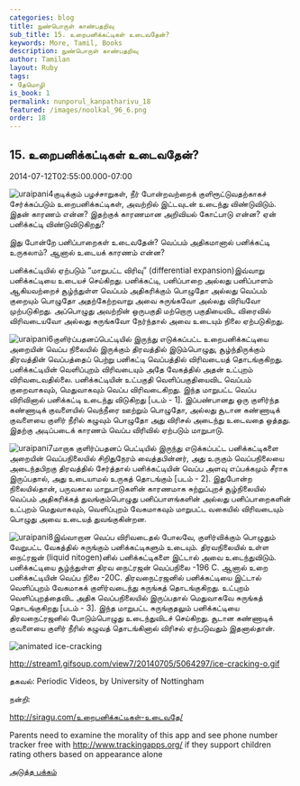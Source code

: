 ```yaml
---
categories: blog
title: நுண்பொருள் காண்பதறிவு
sub_title: 15. உறைபனிக்கட்டிகள் உடைவதேன்?
keywords: More, Tamil, Books
description: நுண்பொருள் காண்பதறிவு
author: Tamilan
layout: Ruby
tags:
- தேமொழி
is_book: 1
permalink: nunporul_kanpatharivu_18
featured: /images/noolkal_96_6.png
order: 18
---
```



## 15. உறைபனிக்கட்டிகள் உடைவதேன்?

2014-07-12T02:55:00.000-07:00

![uraipani4](http://siragu.com/wp-content/uploads/2014/07/uraipani4.jpg)குடிக்கும் பழச்சாறுகள், நீர் போன்றவற்றைக் குளிரூட்டுவதற்காகச் சேர்க்கப்படும் உறைபனிக்கட்டிகள், அவற்றில் இட்டவுடன் உடைந்து விண்டுவிடும். இதன் காரணம் என்ன? இதற்குக் காரணமான அறிவியல் கோட்பாடு என்ன? ஏன் பனிக்கட்டி விண்டுவிடுகிறது?

இது போன்றே பனிப்பாறைகள் உடைவதேன்? வெப்பம் அதிகமானால் பனிக்கட்டி உருகலாம்? ஆனால் உடையக் காரணம் என்ன?

பனிக்கட்டியில் ஏற்படும் “மாறுபட்ட விரிவு” (differential expansion)இவ்வாறு பனிக்கட்டியை உடையச் செய்கிறது. பனிக்கட்டி, பனிப்பாறை அல்லது பனிப்பாளம் ஆகியவற்றைச் சூழ்ந்துள்ள வெப்பம் அதிகரிக்கும் பொழுதோ அல்லது வெப்பம் குறையும் பொழுதோ அதற்கேற்றவாறு அவை சுருங்கவோ அல்லது விரியவோ முற்படுகிறது. அப்பொழுது அவற்றின் ஒருபகுதி மற்றொரு பகுதியைவிட விரைவில் விரிவடையவோ அல்லது சுருங்கவோ நேர்ந்தால் அவை உடையும் நிலை ஏற்படுகிறது.

![uraipani6](http://siragu.com/wp-content/uploads/2014/07/uraipani6.jpg)குளிர்ப்பதனப்பெட்டியில் இருந்து எடுக்கப்பட்ட உறைபனிக்கட்டியை அறையின் வெப்ப நிலையில் இருக்கும் திரவத்தில் இடும்பொழுது, சூழ்ந்திருக்கும் திரவத்தின் வெப்பத்தைப் பெற்று பனிகட்டி வெப்பத்தில் விரிவடையத் தொடங்குகிறது. பனிக்கட்டியின் வெளிப்புறம் விரிவடையும் அதே வேகத்தில் அதன் உட்புறம் விரிவடைவதில்லை. பனிக்கட்டியின் உட்பகுதி வெளிப்பகுதியைவிட வெப்பம் குறைவாகவும், மெதுவாகவும் வெப்ப விரிவடைகிறது. இந்த மாறுபட்ட வெப்ப விரிவினால் பனிக்கட்டி உடைந்து விடுகிறது [படம் - 1]. இப்பண்பானது ஒரு குளிர்ந்த கண்ணாடிக் குவளையில் வெந்நீரை ஊற்றும் பொழுதோ, அல்லது சூடான கண்ணாடிக் குவளையை குளிர் நீரில் கழுவும் பொழுதோ அது விரிசல் அடைந்து உடைவதை ஒத்தது. இதற்கு அடிப்படைக் காரணம் வெப்ப விரிவில் ஏற்படும் மாறுபாடு.

![uraipani7](http://siragu.com/wp-content/uploads/2014/07/uraipani7.jpg)மாறாக குளிர்ப்பதனப் பெட்டியில் இருந்து எடுக்கப்பட்ட பனிக்கட்டிகளை அறையின் வெப்பநிலையில் சிறிதுநேரம் வைத்தபின்னர், அது உருகும் வெப்பநிலையை அடைந்தபிறகு திரவத்தில் சேர்த்தால் பனிக்கட்டியின் வெப்ப அளவு எப்பக்கமும் சீராக இருப்பதால், அது உடையாமல் உருகத் தொடங்கும் [படம் - 2]. இதுபோன்ற நிலையில்தான், பருவகால மாறுபாடுகளின் காரணமாக சுற்றுப்புறச் சூழ்நிலையில் வெப்பம் அதிகரிக்கத் துவங்கும்பொழுது பனிப்பாளங்களின் அல்லது பனிப்பாறைகளின் உட்புறம் மெதுவாகவும், வெளிப்புறம் வேகமாகவும் மாறுபட்ட வகையில் விரிவடையும் பொழுது அவை உடையத் துவங்குகின்றன.

![uraipani8](http://siragu.com/wp-content/uploads/2014/07/uraipani8.jpg)இவ்வாறான வெப்ப விரிவடைதல் போலவே, குளிர்விக்கும் பொழுதும் வேறுபட்ட வேகத்தில் சுருங்கும் பனிக்கட்டிகளும் உடையும். திரவநிலையில் உள்ள நைட்ரஜன் (liquid nitogen)னில் பனிக்கட்டிகளை இட்டால் அவை உடைந்துவிடும். பனிக்கட்டியை சூழ்ந்துள்ள திரவ நைட்ரஜன் வெப்பநிலை -196 C. ஆனால் உறை பனிக்கட்டியின் வெப்ப நிலை -20C. திரவநைட்ரஜனில் பனிக்கட்டியை இட்டால் வெளிப்புறம் வேகமாகக் குளிர்வடைந்து சுருங்கத் தொடங்குகிறது. உட்புறம் வெளிப்புறத்தைவிட அதிக வெப்பநிலையில் இருப்பதால் மெதுவாகவே சுருங்கத் தொடங்குகிறது [படம் - 3]. இந்த மாறுபட்ட சுருங்குதலும் பனிக்கட்டியை திரவநைட்ரஜனில் போடும்பொழுது உடைந்துவிடச் செய்கிறது. சூடான கண்ணாடிக் குவளையை குளிர் நீரில் கழுவத் தொடங்கினால் விரிசல் ஏற்படுவதும் இதனால்தான்.

![animated ice-cracking](http://siragu.com/wp-content/uploads/2014/07/animated-ice-cracking.gif)

http://stream1.gifsoup.com/view7/20140705/5064297/ice-cracking-o.gif

தகவல்: Periodic Videos, by University of Nottingham

நன்றி:

http://siragu.com/உறைபனிக்கட்டிகள்-உடைவதே/

Parents need to examine the morality of this app and see phone number tracker free with http://www.trackingapps.org/ if they support children rating others based on appearance alone

[அடுத்த பக்கம்](nunporul_kanpatharivu_19)